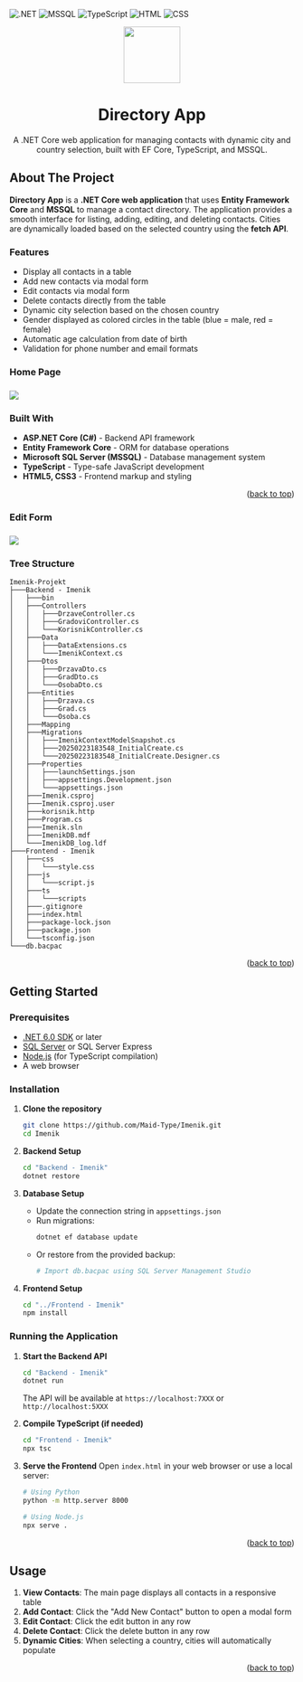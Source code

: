 ![.NET](https://img.shields.io/badge/.NET-512BD4?style=for-the-badge&logo=dotnet&logoColor=white)
![MSSQL](https://img.shields.io/badge/MSSQL-CC2927?style=for-the-badge&logo=microsoftsqlserver&logoColor=white)
![TypeScript](https://img.shields.io/badge/TypeScript-3178C6?style=for-the-badge&logo=typescript&logoColor=white)
![HTML](https://img.shields.io/badge/HTML5-E34F26?style=for-the-badge&logo=html5&logoColor=white)
![CSS](https://img.shields.io/badge/CSS3-1572B6?style=for-the-badge&logo=css3&logoColor=white)

<div id="top"></div>
<div align="center">
  <img src="./logo.png" width="100px" />
  <h1 align="center">Directory App</h1>
  <p align="center">
    A .NET Core web application for managing contacts with dynamic city and country selection, built with EF Core, TypeScript, and MSSQL.
    <br />
  </p>
</div>

## About The Project

**Directory App** is a **.NET Core web application** that uses **Entity Framework Core** and **MSSQL** to manage a contact directory. The application provides a smooth interface for listing, adding, editing, and deleting contacts. Cities are dynamically loaded based on the selected country using the **fetch API**.

### Features

- Display all contacts in a table  
- Add new contacts via modal form  
- Edit contacts via modal form  
- Delete contacts directly from the table  
- Dynamic city selection based on the chosen country  
- Gender displayed as colored circles in the table (blue = male, red = female)  
- Automatic age calculation from date of birth  
- Validation for phone number and email formats  

<h3>Home Page<h3>
<img src="./homepage.png">

### Built With

- **ASP.NET Core (C#)** - Backend API framework
- **Entity Framework Core** - ORM for database operations
- **Microsoft SQL Server (MSSQL)** - Database management system
- **TypeScript** - Type-safe JavaScript development
- **HTML5, CSS3** - Frontend markup and styling

<p align="right">(<a href="#top">back to top</a>)</p>

<h3>Edit Form<h3>
<img src="./editform.png">

### Tree Structure

```
Imenik-Projekt
├───Backend - Imenik
│   ├───bin
│   ├───Controllers
│   │   ├───DrzaveController.cs
│   │   ├───GradoviController.cs
│   │   └───KorisnikController.cs
│   ├───Data
│   │   ├───DataExtensions.cs
│   │   └───ImenikContext.cs
│   ├───Dtos
│   │   ├───DrzavaDto.cs
│   │   ├───GradDto.cs
│   │   └───OsobaDto.cs
│   ├───Entities
│   │   ├───Drzava.cs
│   │   ├───Grad.cs
│   │   └───Osoba.cs
│   ├───Mapping
│   ├───Migrations
│   │   ├───ImenikContextModelSnapshot.cs
│   │   ├───20250223183548_InitialCreate.cs
│   │   └───20250223183548_InitialCreate.Designer.cs
│   ├───Properties
│   │   ├───launchSettings.json
│   │   ├───appsettings.Development.json
│   │   └───appsettings.json
│   ├───Imenik.csproj
│   ├───Imenik.csproj.user
│   ├───korisnik.http
│   ├───Program.cs
│   ├───Imenik.sln
│   ├───ImenikDB.mdf
│   └───ImenikDB_log.ldf
├───Frontend - Imenik
│   ├───css
│   │   └───style.css
│   ├───js
│   │   └───script.js
│   ├───ts
│   │   └───scripts
│   ├───.gitignore
│   ├───index.html
│   ├───package-lock.json
│   ├───package.json
│   └───tsconfig.json
└───db.bacpac
```

<p align="right">(<a href="#top">back to top</a>)</p>

## Getting Started

### Prerequisites

- [.NET 6.0 SDK](https://dotnet.microsoft.com/download/dotnet/6.0) or later
- [SQL Server](https://www.microsoft.com/en-us/sql-server/sql-server-downloads) or SQL Server Express
- [Node.js](https://nodejs.org/) (for TypeScript compilation)
- A web browser

### Installation

1. **Clone the repository**
   ```sh
   git clone https://github.com/Maid-Type/Imenik.git
   cd Imenik
   ```

2. **Backend Setup**
   ```sh
   cd "Backend - Imenik"
   dotnet restore
   ```

3. **Database Setup**
   - Update the connection string in `appsettings.json`
   - Run migrations:
     ```sh
     dotnet ef database update
     ```
   - Or restore from the provided backup:
     ```sh
     # Import db.bacpac using SQL Server Management Studio
     ```

4. **Frontend Setup**
   ```sh
   cd "../Frontend - Imenik"
   npm install
   ```

### Running the Application

1. **Start the Backend API**
   ```sh
   cd "Backend - Imenik"
   dotnet run
   ```
   The API will be available at `https://localhost:7XXX` or `http://localhost:5XXX`

2. **Compile TypeScript (if needed)**
   ```sh
   cd "Frontend - Imenik"
   npx tsc
   ```

3. **Serve the Frontend**
   Open `index.html` in your web browser or use a local server:
   ```sh
   # Using Python
   python -m http.server 8000
   
   # Using Node.js
   npx serve .
   ```

<p align="right">(<a href="#top">back to top</a>)</p>

## Usage

1. **View Contacts**: The main page displays all contacts in a responsive table
2. **Add Contact**: Click the "Add New Contact" button to open a modal form
3. **Edit Contact**: Click the edit button in any row
4. **Delete Contact**: Click the delete button in any row
5. **Dynamic Cities**: When selecting a country, cities will automatically populate

<p align="right">(<a href="#top">back to top</a>)</p>
